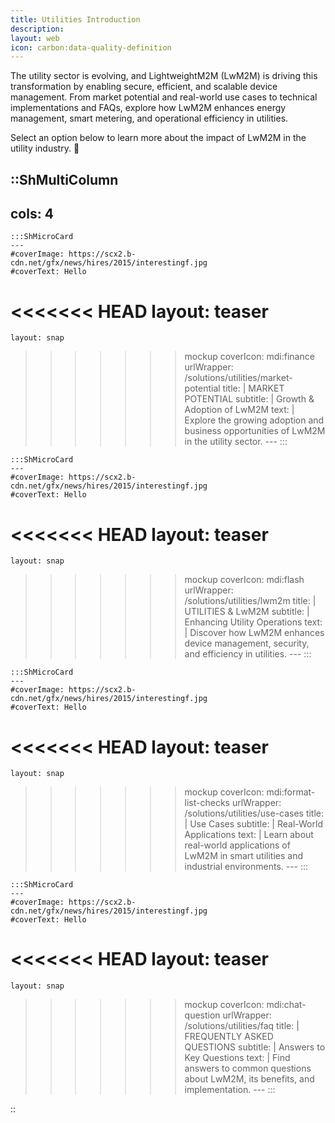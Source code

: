 ```yaml
---
title: Utilities Introduction
description:
layout: web
icon: carbon:data-quality-definition
---
```


The utility sector is evolving, and LightweightM2M (LwM2M) is driving this transformation by enabling secure, efficient, and scalable device management. From market potential and real-world use cases to technical implementations and FAQs, explore how LwM2M enhances energy management, smart metering, and operational efficiency in utilities.

Select an option below to learn more about the impact of LwM2M in the utility industry. 🚀


::ShMultiColumn
---
cols: 4
---

    :::ShMicroCard
    --- 
    #coverImage: https://scx2.b-cdn.net/gfx/news/hires/2015/interestingf.jpg
    #coverText: Hello
<<<<<<< HEAD
    layout: teaser
=======
    layout: snap
>>>>>>> mockup
    coverIcon: mdi:finance
    urlWrapper: /solutions/utilities/market-potential
    title: |
        MARKET POTENTIAL 
    subtitle: |
        Growth & Adoption of LwM2M
    text: |
        Explore the growing adoption and business opportunities of LwM2M in the utility sector.
    ---
    :::

    :::ShMicroCard
    ---
    #coverImage: https://scx2.b-cdn.net/gfx/news/hires/2015/interestingf.jpg
    #coverText: Hello
<<<<<<< HEAD
    layout: teaser
=======
    layout: snap
>>>>>>> mockup
    coverIcon: mdi:flash
    urlWrapper: /solutions/utilities/lwm2m
    title: |
        UTILITIES & LwM2M 
    subtitle: |
        Enhancing Utility Operations
    text: |
        Discover how LwM2M enhances device management, security, and efficiency in utilities.
    ---
    :::

    :::ShMicroCard
    ---
    #coverImage: https://scx2.b-cdn.net/gfx/news/hires/2015/interestingf.jpg
    #coverText: Hello
<<<<<<< HEAD
    layout: teaser
=======
    layout: snap
>>>>>>> mockup
    coverIcon: mdi:format-list-checks
    urlWrapper: /solutions/utilities/use-cases
    title: |
        Use Cases 
    subtitle: |
        Real-World Applications
    text: |
        Learn about real-world applications of LwM2M in smart utilities and industrial environments.
    ---
    :::

    :::ShMicroCard
    ---
    #coverImage: https://scx2.b-cdn.net/gfx/news/hires/2015/interestingf.jpg
    #coverText: Hello
<<<<<<< HEAD
    layout: teaser
=======
    layout: snap
>>>>>>> mockup
    coverIcon: mdi:chat-question
    urlWrapper: /solutions/utilities/faq
    title: |
        FREQUENTLY ASKED QUESTIONS 
    subtitle: |
        Answers to Key Questions
    text: |
        Find answers to common questions about LwM2M, its benefits, and implementation.
    ---
    :::

::